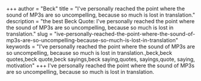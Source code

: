 +++
author = "Beck"
title = "I've personally reached the point where the sound of MP3s are so uncompelling, because so much is lost in translation."
description = "the best Beck Quote: I've personally reached the point where the sound of MP3s are so uncompelling, because so much is lost in translation."
slug = "ive-personally-reached-the-point-where-the-sound-of-mp3s-are-so-uncompelling-because-so-much-is-lost-in-translation"
keywords = "I've personally reached the point where the sound of MP3s are so uncompelling, because so much is lost in translation.,beck,beck quotes,beck quote,beck sayings,beck saying,quotes, sayings,quote, saying, motivation"
+++
I've personally reached the point where the sound of MP3s are so uncompelling, because so much is lost in translation.
